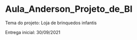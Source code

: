# Aula_Anderson_Projeto_de_BI
Tema do projeto: Loja de brinquedos infantis

Entrega inicial: 30/09/2021
